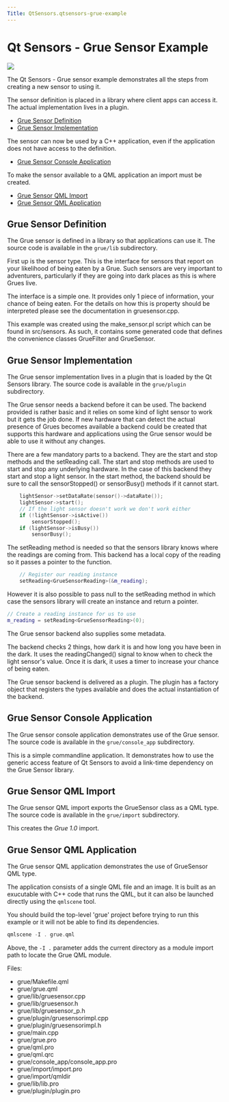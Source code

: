```yaml
---
Title: QtSensors.qtsensors-grue-example
---
```

        
Qt Sensors - Grue Sensor Example
================================

<span class="subtitle"></span>
<span id="details"></span>
![](https://developer.ubuntu.com/static/devportal_uploaded/754c6e7a-632f-449b-8c72-a15adab6192b-api/apps/qml/sdk-15.04/qtsensors-grue-example/images/qtsensors-examples-grue.png)

The Qt Sensors - Grue sensor example demonstrates all the steps from creating a new sensor to using it.

The sensor definition is placed in a library where client apps can access it. The actual implementation lives in a plugin.

-   [Grue Sensor Definition](https://developer.ubuntu.comapps/qml/sdk-15.04/QtSensors.grue/#grue-sensor-definition)
-   [Grue Sensor Implementation](https://developer.ubuntu.comapps/qml/sdk-15.04/QtSensors.grue/#grue-sensor-implementation)

The sensor can now be used by a C++ application, even if the application does not have access to the definition.

-   [Grue Sensor Console Application](https://developer.ubuntu.comapps/qml/sdk-15.04/QtSensors.grue/#grue-sensor-console-application)

To make the sensor available to a QML application an import must be created.

-   [Grue Sensor QML Import](https://developer.ubuntu.comapps/qml/sdk-15.04/QtSensors.grue/#grue-sensor-qml-import)
-   [Grue Sensor QML Application](https://developer.ubuntu.comapps/qml/sdk-15.04/QtSensors.grue/#grue-sensor-qml-application)

<span id="grue-sensor-definition"></span>
Grue Sensor Definition
----------------------

The Grue sensor is defined in a library so that applications can use it. The source code is available in the `grue/lib` subdirectory.

First up is the sensor type. This is the interface for sensors that report on your likelihood of being eaten by a Grue. Such sensors are very important to adventurers, particularly if they are going into dark places as this is where Grues live.

The interface is a simple one. It provides only 1 piece of information, your chance of being eaten. For the details on how this is property should be interpreted please see the documentation in gruesensor.cpp.

This example was created using the make\_sensor.pl script which can be found in src/sensors. As such, it contains some generated code that defines the convenience classes GrueFilter and GrueSensor.

<span id="grue-sensor-implementation"></span>
Grue Sensor Implementation
--------------------------

The Grue sensor implementation lives in a plugin that is loaded by the Qt Sensors library. The source code is available in the `grue/plugin` subdirectory.

The Grue sensor needs a backend before it can be used. The backend provided is rather basic and it relies on some kind of light sensor to work but it gets the job done. If new hardware that can detect the actual presence of Grues becomes available a backend could be created that supports this hardware and applications using the Grue sensor would be able to use it without any changes.

There are a few mandatory parts to a backend. They are the start and stop methods and the setReading call. The start and stop methods are used to start and stop any underlying hardware. In the case of this backend they start and stop a light sensor. In the start method, the backend should be sure to call the sensorStopped() or sensorBusy() methods if it cannot start.

``` cpp
    lightSensor->setDataRate(sensor()->dataRate());
    lightSensor->start();
    // If the light sensor doesn't work we don't work either
    if (!lightSensor->isActive())
        sensorStopped();
    if (lightSensor->isBusy())
        sensorBusy();
```

The setReading method is needed so that the sensors library knows where the readings are coming from. This backend has a local copy of the reading so it passes a pointer to the function.

``` cpp
    // Register our reading instance
    setReading<GrueSensorReading>(&m_reading);
```

However it is also possible to pass null to the setReading method in which case the sensors library will create an instance and return a pointer.

``` cpp
// Create a reading instance for us to use
m_reading = setReading<GrueSensorReading>(0);
```

The Grue sensor backend also supplies some metadata.

The backend checks 2 things, how dark it is and how long you have been in the dark. It uses the readingChanged() signal to know when to check the light sensor's value. Once it is dark, it uses a timer to increase your chance of being eaten.

The Grue sensor backend is delivered as a plugin. The plugin has a factory object that registers the types available and does the actual instantiation of the backend.

<span id="grue-sensor-console-application"></span>
Grue Sensor Console Application
-------------------------------

The Grue sensor console application demonstrates use of the Grue sensor. The source code is available in the `grue/console_app` subdirectory.

This is a simple commandline application. It demonstrates how to use the generic access feature of Qt Sensors to avoid a link-time dependency on the Grue Sensor library.

<span id="grue-sensor-qml-import"></span>
Grue Sensor QML Import
----------------------

The Grue sensor QML import exports the GrueSensor class as a QML type. The source code is available in the `grue/import` subdirectory.

This creates the *Grue 1.0* import.

<span id="grue-sensor-qml-application"></span>
Grue Sensor QML Application
---------------------------

The Grue sensor QML application demonstrates the use of GrueSensor QML type.

The application consists of a single QML file and an image. It is built as an exucutable with C++ code that runs the QML, but it can also be launched directly using the `qmlscene` tool.

You should build the top-level 'grue' project before trying to run this example or it will not be able to find its dependencies.

``` cpp
qmlscene -I . grue.qml
```

Above, the `-I .` parameter adds the current directory as a module import path to locate the Grue QML module.

Files:

-   grue/Makefile.qml
-   grue/grue.qml
-   grue/lib/gruesensor.cpp
-   grue/lib/gruesensor.h
-   grue/lib/gruesensor\_p.h
-   grue/plugin/gruesensorimpl.cpp
-   grue/plugin/gruesensorimpl.h
-   grue/main.cpp
-   grue/grue.pro
-   grue/qml.pro
-   grue/qml.qrc
-   grue/console\_app/console\_app.pro
-   grue/import/import.pro
-   grue/import/qmldir
-   grue/lib/lib.pro
-   grue/plugin/plugin.pro

